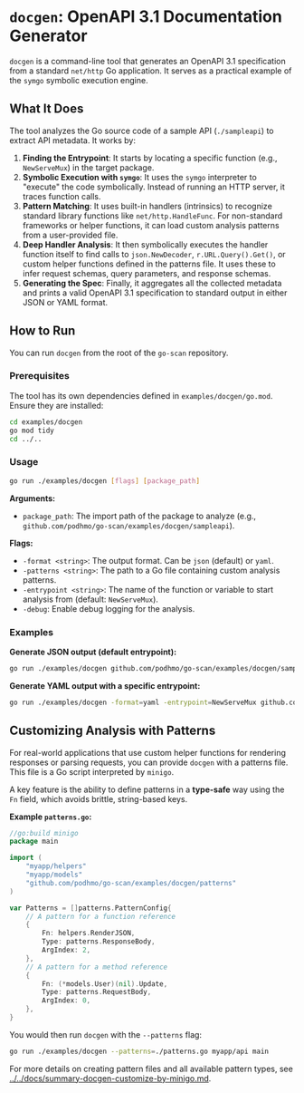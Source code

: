 # `docgen`: OpenAPI 3.1 Documentation Generator

`docgen` is a command-line tool that generates an OpenAPI 3.1 specification from a standard `net/http` Go application. It serves as a practical example of the `symgo` symbolic execution engine.

## What It Does

The tool analyzes the Go source code of a sample API (`./sampleapi`) to extract API metadata. It works by:

1.  **Finding the Entrypoint**: It starts by locating a specific function (e.g., `NewServeMux`) in the target package.
2.  **Symbolic Execution with `symgo`**: It uses the `symgo` interpreter to "execute" the code symbolically. Instead of running an HTTP server, it traces function calls.
3.  **Pattern Matching**: It uses built-in handlers (intrinsics) to recognize standard library functions like `net/http.HandleFunc`. For non-standard frameworks or helper functions, it can load custom analysis patterns from a user-provided file.
4.  **Deep Handler Analysis**: It then symbolically executes the handler function itself to find calls to `json.NewDecoder`, `r.URL.Query().Get()`, or custom helper functions defined in the patterns file. It uses these to infer request schemas, query parameters, and response schemas.
5.  **Generating the Spec**: Finally, it aggregates all the collected metadata and prints a valid OpenAPI 3.1 specification to standard output in either JSON or YAML format.

## How to Run

You can run `docgen` from the root of the `go-scan` repository.

### Prerequisites

The tool has its own dependencies defined in `examples/docgen/go.mod`. Ensure they are installed:
```sh
cd examples/docgen
go mod tidy
cd ../..
```

### Usage

```sh
go run ./examples/docgen [flags] [package_path]
```

**Arguments:**
- `package_path`: The import path of the package to analyze (e.g., `github.com/podhmo/go-scan/examples/docgen/sampleapi`).

**Flags:**
- `-format <string>`: The output format. Can be `json` (default) or `yaml`.
- `-patterns <string>`: The path to a Go file containing custom analysis patterns.
- `-entrypoint <string>`: The name of the function or variable to start analysis from (default: `NewServeMux`).
- `-debug`: Enable debug logging for the analysis.

### Examples

**Generate JSON output (default entrypoint):**
```sh
go run ./examples/docgen github.com/podhmo/go-scan/examples/docgen/sampleapi > openapi.json
```

**Generate YAML output with a specific entrypoint:**
```sh
go run ./examples/docgen -format=yaml -entrypoint=NewServeMux github.com/podhmo/go-scan/examples/docgen/sampleapi > openapi.yaml
```

## Customizing Analysis with Patterns

For real-world applications that use custom helper functions for rendering responses or parsing requests, you can provide `docgen` with a patterns file. This file is a Go script interpreted by `minigo`.

A key feature is the ability to define patterns in a **type-safe** way using the `Fn` field, which avoids brittle, string-based keys.

**Example `patterns.go`:**
```go
//go:build minigo
package main

import (
    "myapp/helpers"
    "myapp/models"
    "github.com/podhmo/go-scan/examples/docgen/patterns"
)

var Patterns = []patterns.PatternConfig{
    // A pattern for a function reference
    {
        Fn: helpers.RenderJSON,
        Type: patterns.ResponseBody,
        ArgIndex: 2,
    },
    // A pattern for a method reference
    {
        Fn: (*models.User)(nil).Update,
        Type: patterns.RequestBody,
        ArgIndex: 0,
    },
}
```

You would then run `docgen` with the `--patterns` flag:
```sh
go run ./examples/docgen --patterns=./patterns.go myapp/api main
```

For more details on creating pattern files and all available pattern types, see [../../docs/summary-docgen-customize-by-minigo.md](../../docs/summary-docgen-customize-by-minigo.md).
